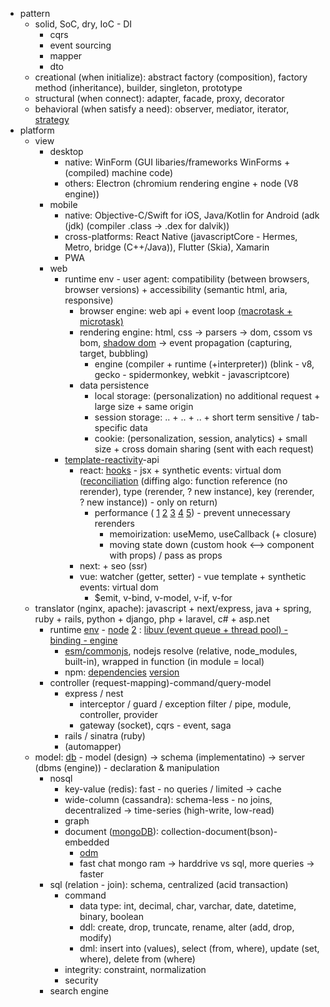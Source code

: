 - pattern
	- solid, SoC, dry, IoC - DI
		- cqrs
		- event sourcing
		- mapper
		- dto
	- creational (when initialize): abstract factory (composition), factory method (inheritance), builder, singleton, prototype
	- structural (when connect): adapter, facade, proxy, decorator
	- behavioral (when satisfy a need): observer, mediator, iterator, [strategy](https://stackoverflow.com/questions/383947/what-does-it-mean-to-program-to-an-interface)
- platform
	- view
		- desktop
			- native: WinForm (GUI libaries/frameworks WinForms + (compiled) machine code)
			- others: Electron (chromium rendering engine + node (V8 engine))
		- mobile 
			- native: Objective-C/Swift for iOS, Java/Kotlin for Android (adk (jdk) (compiler .class -> .dex for dalvik))
			- cross-platforms: React Native (javascriptCore - Hermes, Metro, bridge (C++/Java)), Flutter (Skia), Xamarin
			- PWA
		- web
			- runtime env - user agent: compatibility (between browsers, browser versions)  + accessibility (semantic html, aria, responsive)
				- browser engine: web api + event loop [(macrotask + microtask)](https://stackoverflow.com/questions/25915634/difference-between-microtask-and-macrotask-within-an-event-loop-context) 
				- rendering engine: html, css -> parsers -> dom, cssom vs bom, [shadow dom](https://glazkov.com/2011/01/14/what-the-heck-is-shadow-dom/)  -> event propagation (capturing, target, bubbling)
					- engine (compiler + runtime (+interpreter)) (blink - v8, gecko - spidermonkey, webkit - javascriptcore)
				- data persistence
					- local storage: (personalization) no additional request + large size + same origin 
					- session storage: .. + .. + .. + short term sensitive / tab-specific data
					- cookie: (personalization, session, analytics)  + small size + cross domain sharing (sent with each request)
			- [template-reactivity](https://www.youtube.com/watch?v=Oh2IEVqarHs)-api
				- react: [hooks](https://stackoverflow.com/questions/53729917/react-hooks-whats-happening-under-the-hood) - jsx + synthetic events: virtual dom ([reconciliation](https://www.youtube.com/watch?v=724nBX6jGRQ) (diffing algo: function reference (no rerender), type (rerender, ? new instance), key (rerender, ? new instance)) - only on return) 
					- performance ( [1](https://www.youtube.com/watch?v=qTDnwmMF5q8) [2](https://www.youtube.com/watch?v=So6plt0QE_M) [3](https://www.youtube.com/watch?v=gEW0Wv0DMso) [4](https://www.youtube.com/watch?v=pNaW0Md2o0g) [5](https://www.youtube.com/watch?v=huBxeruVnAM)) - prevent unnecessary rerenders
						- memoirization: useMemo, useCallback (+ closure)
						- moving state down (custom hook <--> component with props) / pass as props
				- next: + seo (ssr)
				- vue: watcher (getter, setter) - vue template + synthetic events: virtual dom
					- $emit, v-bind, v-model, v-if, v-for
	- translator (nginx, apache): javascript + next/express, java + spring, ruby + rails, python + django, php + laravel, c# + asp.net
		- runtime [env](https://stackoverflow.com/questions/55690143/what-is-the-difference-between-env-local-and-env-development-local) - [node](https://www.digitalocean.com/community/tutorials/how-to-create-a-web-server-in-node-js-with-the-http-module) [2](https://stackoverflow.com/questions/52584811/javascript-not-loading-in-html-file-nodejs-http) : [libuv (event queue + thread pool) - binding -  engine](https://stackoverflow.com/questions/36766696/which-is-correct-node-js-architecture)
			- [esm/commonjs](https://www.tsmean.com/articles/learn-typescript/typescript-module-compiler-option/), nodejs resolve (relative, node_modules, built-in), wrapped in function (in module = local)
			- npm: [dependencies](https://stackoverflow.com/questions/65487385/should-i-duplicate-peerdependencies-in-dependencies-field-of-package-json) [version](https://stackoverflow.com/questions/22343224/whats-the-difference-between-tilde-and-caret-in-package-json)
		- controller (request-mapping)-command/query-model
			- express / nest
				- interceptor / guard / exception filter / pipe, module, controller, provider
				- gateway (socket), cqrs - event, saga
			- rails / sinatra (ruby)
			- (automapper)
	- model: [db](https://blog.bytebytego.com/p/understanding-database-types) - model (design) -> schema (implementatino) -> server (dbms (engine)) - declaration & manipulation
		- nosql
			- key-value (redis): fast - no queries / limited -> cache
			- wide-column (cassandra): schema-less - no joins, decentralized -> time-series (high-write, low-read)
			- graph
			- document ([mongoDB](https://stackoverflow.com/questions/71177942/what-is-the-difference-between-mongod-and-service-of-mongodb-run-in-windows-serv)): collection-document(bson)-embedded
				- [odm](https://qr.ae/pKAGWM)
				- fast chat mongo ram -> harddrive vs sql, more queries -> faster
		- sql (relation - join): schema, centralized (acid transaction) 
			- command
				- data type: int, decimal, char, varchar, date, datetime, binary, boolean
				- ddl: create, drop, truncate, rename, alter (add, drop, modify)
				- dml: insert into (values), select (from, where), update (set, where), delete from (where) 
			- integrity: constraint, normalization 
			- security
		- search engine

